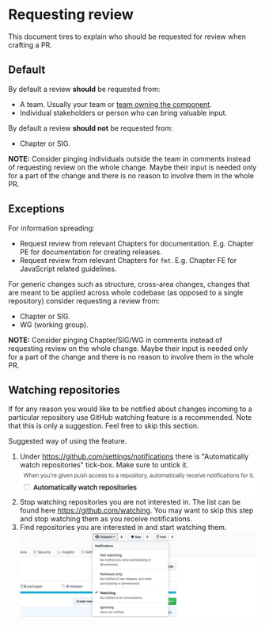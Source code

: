 # Requesting review

This document tires to explain who should be requested for review when crafting a PR.

## Default

By default a review **should** be requested from:

- A team. Usually your team or [team owning the component][ownership].
- Individual stakeholders or person who can bring valuable input.

By default a review **should not** be requested from:

- Chapter or SIG.

**NOTE:** Consider pinging individuals outside the team in comments instead of
requesting review on the whole change. Maybe their input is needed only for
a part of the change and there is no reason to involve them in the whole PR.

## Exceptions

For information spreading:

- Request review from relevant Chapters for documentation. E.g. Chapter PE for
  documentation for creating releases.
- Request review from relevant Chapters for `fmt`. E.g. Chapter FE for
  JavaScript related guidelines.

For generic changes such as structure, cross-area changes, changes that are
meant to be applied across whole codebase (as opposed to a single repository)
consider requesting a review from:

- Chapter or SIG.
- WG (working group).


**NOTE:** Consider pinging Chapter/SIG/WG in comments instead of requesting
review on the whole change. Maybe their input is needed only for a part of the
change and there is no reason to involve them in the whole PR.

## Watching repositories

If for any reason you would like to be notified about changes incoming to
a particular repository use GitHub watching feature is a recommended. Note that
this is only a suggestion. Feel free to skip this section.

Suggested way of using the feature.

1. Under https://github.com/settings/notifications there is "Automatically
   watch repositories" tick-box. Make sure to untick it.
  ![](requesting_review/automatically-watch-repositories.png)
2. Stop watching repositories you are not interested in. The list can be found
   here https://github.com/watching. You may want to skip this step and stop
   watching them as you receive notifications.
3. Find repositories you are interested in and start watching them.
   ![](requesting_review/watching.png)

[ownership]: https://github.com/giantswarm/giantswarm/blob/master/teams/team-ownership.md
